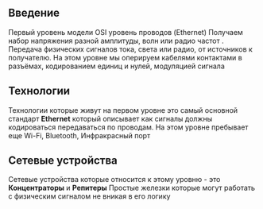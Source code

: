 ## Введение

Первый уровень модели OSI уровень проводов (Ethernet) Получаем набор напряжения разной амплитуды, волн или радио частот .
Передача физических сигналов тока, света или радио, от источников к получателю. 
На этом уровне мы оперируем кабелями контактами в разъёмах, кодированием единиц и нулей, модуляцией сигнала

## Технологии

Технологии которые живут на первом уровне это самый основной стандарт **Ethernet** который описывает как сигналы должны кодироваться передаваться по проводам.
На этом уровне пребывает еще Wi-Fi, Bluetooth, Инфракрасный порт

## Сетевые устройства 

Сетевые устройства которые относится к этому уровню - это **Концентраторы** и **Репитеры**
Простые железки которые могут работать с физическим сигналом не вникая в его логику



